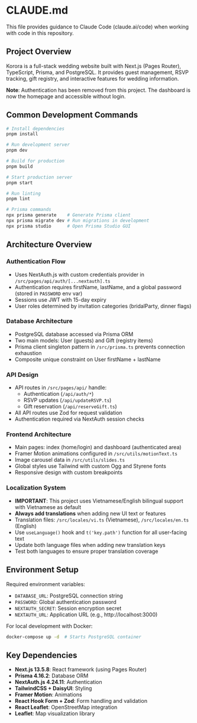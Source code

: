 # CLAUDE.md

This file provides guidance to Claude Code (claude.ai/code) when working with code in this repository.

## Project Overview

Korora is a full-stack wedding website built with Next.js (Pages Router), TypeScript, Prisma, and PostgreSQL. It provides guest management, RSVP tracking, gift registry, and interactive features for wedding information.

**Note**: Authentication has been removed from this project. The dashboard is now the homepage and accessible without login.

## Common Development Commands

```bash
# Install dependencies
pnpm install

# Run development server
pnpm dev

# Build for production
pnpm build

# Start production server
pnpm start

# Run linting
pnpm lint

# Prisma commands
npx prisma generate    # Generate Prisma client
npx prisma migrate dev # Run migrations in development
npx prisma studio      # Open Prisma Studio GUI
```

## Architecture Overview

### Authentication Flow
- Uses NextAuth.js with custom credentials provider in `/src/pages/api/auth/[...nextauth].ts`
- Authentication requires firstName, lastName, and a global password (stored in `PASSWORD` env var)
- Sessions use JWT with 15-day expiry
- User roles determined by invitation categories (bridalParty, dinner flags)

### Database Architecture
- PostgreSQL database accessed via Prisma ORM
- Two main models: User (guests) and Gift (registry items)
- Prisma client singleton pattern in `/src/prisma.ts` prevents connection exhaustion
- Composite unique constraint on User firstName + lastName

### API Design
- API routes in `/src/pages/api/` handle:
  - Authentication (`/api/auth/*`)
  - RSVP updates (`/api/updateRSVP.ts`)
  - Gift reservation (`/api/reserveGift.ts`)
- All API routes use Zod for request validation
- Authentication required via NextAuth session checks

### Frontend Architecture
- Main pages: index (home/login) and dashboard (authenticated area)
- Framer Motion animations configured in `/src/utils/motionText.ts`
- Image carousel data in `/src/utils/slides.ts`
- Global styles use Tailwind with custom Ogg and Styrene fonts
- Responsive design with custom breakpoints

### Localization System
- **IMPORTANT**: This project uses Vietnamese/English bilingual support with Vietnamese as default
- **Always add translations** when adding new UI text or features
- Translation files: `/src/locales/vi.ts` (Vietnamese), `/src/locales/en.ts` (English)
- Use `useLanguage()` hook and `t('key.path')` function for all user-facing text
- Update both language files when adding new translation keys
- Test both languages to ensure proper translation coverage

## Environment Setup

Required environment variables:
- `DATABASE_URL`: PostgreSQL connection string
- `PASSWORD`: Global authentication password
- `NEXTAUTH_SECRET`: Session encryption secret
- `NEXTAUTH_URL`: Application URL (e.g., http://localhost:3000)

For local development with Docker:
```bash
docker-compose up -d  # Starts PostgreSQL container
```

## Key Dependencies

- **Next.js 13.5.8**: React framework (using Pages Router)
- **Prisma 4.16.2**: Database ORM
- **NextAuth.js 4.24.11**: Authentication
- **TailwindCSS + DaisyUI**: Styling
- **Framer Motion**: Animations
- **React Hook Form + Zod**: Form handling and validation
- **React Leaflet**: OpenStreetMap integration
- **Leaflet**: Map visualization library